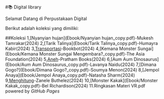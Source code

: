 #📚 Digital library

Selamat Datang di Perpustakaan Digital

Berikut adalah koleksi yang dimiliki:

##Koleksi
1,[Nyanyian hujan](Ebook/Nyanyian hujan_copy.pdf)-Mukesh Tamrakar(2024)
2,[Tarik Talinya](Ebook/Tarik Talinya_copy.pdf)-Humayra Kabir(2024)
3,[Transportasi](Ebook/Transportasi_copy.pdf)-Bookbot(2024)
4,[Kemana Monster Sungai](Ebook/Kemana Monster Sungai Mengembara?_copy.pdf)-The Asia Foundation(2024)
5,[Aneh](Ebook/Aneh_copy.pdf)-Pratham Books(2024)
6,[Aum Aum Dinosaurus](Ebook/Aum Aum Dinosaurus_copy.pdf)-Lavanya Naidu(2024)
7,[Dimana Gogo?](Ebook/Dimana Gogo?_copy.pdf)-Soumya Menon(2024)
8,[Jempol Anaya](Ebook/Jempol Anaya_copy.pdf)-Natasha Sharm(2024)
9,[Menghitung](Ebook/Menghitung_copy.pdf)-Zanele Buthelez(2024)
10,[Monster Kakak](Ebook/Monster Kakak_copy.pdf)-Bel Richardison(2024)
11.Ringkasan Materi VR.pdf
powered by _GitHub Pages_
